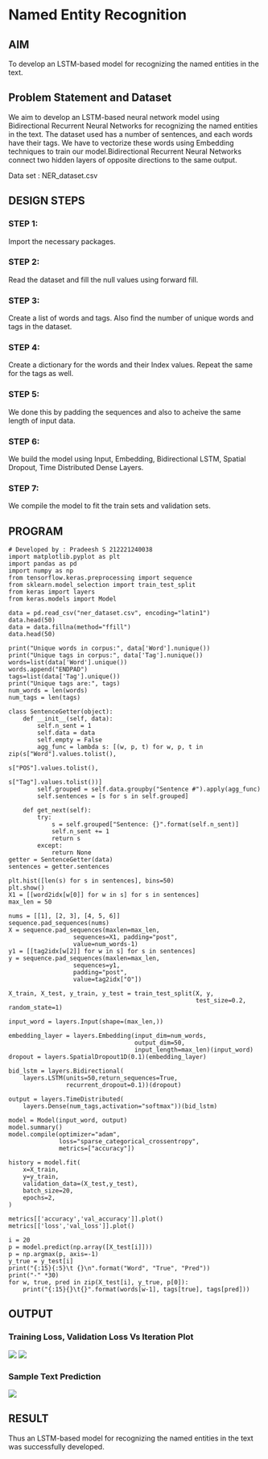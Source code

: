 # Named Entity Recognition

## AIM

To develop an LSTM-based model for recognizing the named entities in the text.

## Problem Statement and Dataset

We aim to develop an LSTM-based neural network model using Bidirectional Recurrent Neural Networks for recognizing the named entities in the text. The dataset used has a number of sentences, and each words have their tags. We have to vectorize these words using Embedding techniques to train our model.Bidirectional Recurrent Neural Networks connect two hidden layers of opposite directions to the same output.

Data set : NER_dataset.csv

## DESIGN STEPS

### STEP 1:

Import the necessary packages.

### STEP 2:

Read the dataset and fill the null values using forward fill.

### STEP 3:

Create a list of words and tags. Also find the number of unique words and tags in the dataset.

### STEP 4:

Create a dictionary for the words and their Index values. Repeat the same for the tags as well.

### STEP 5:

We done this by padding the sequences and also to acheive the same length of input data.

### STEP 6:

We build the model using Input, Embedding, Bidirectional LSTM, Spatial Dropout, Time Distributed Dense Layers.

### STEP 7:

We compile the model to fit the train sets and validation sets.

## PROGRAM

```
# Developed by : Pradeesh S 212221240038
import matplotlib.pyplot as plt
import pandas as pd
import numpy as np
from tensorflow.keras.preprocessing import sequence
from sklearn.model_selection import train_test_split
from keras import layers
from keras.models import Model

data = pd.read_csv("ner_dataset.csv", encoding="latin1")
data.head(50)
data = data.fillna(method="ffill")
data.head(50)

print("Unique words in corpus:", data['Word'].nunique())
print("Unique tags in corpus:", data['Tag'].nunique())
words=list(data['Word'].unique())
words.append("ENDPAD")
tags=list(data['Tag'].unique())
print("Unique tags are:", tags)
num_words = len(words)
num_tags = len(tags)

class SentenceGetter(object):
    def __init__(self, data):
        self.n_sent = 1
        self.data = data
        self.empty = False
        agg_func = lambda s: [(w, p, t) for w, p, t in zip(s["Word"].values.tolist(),
                                                           s["POS"].values.tolist(),
                                                           s["Tag"].values.tolist())]
        self.grouped = self.data.groupby("Sentence #").apply(agg_func)
        self.sentences = [s for s in self.grouped]

    def get_next(self):
        try:
            s = self.grouped["Sentence: {}".format(self.n_sent)]
            self.n_sent += 1
            return s
        except:
            return None
getter = SentenceGetter(data)
sentences = getter.sentences

plt.hist([len(s) for s in sentences], bins=50)
plt.show()
X1 = [[word2idx[w[0]] for w in s] for s in sentences]
max_len = 50

nums = [[1], [2, 3], [4, 5, 6]]
sequence.pad_sequences(nums)
X = sequence.pad_sequences(maxlen=max_len,
                  sequences=X1, padding="post",
                  value=num_words-1)
y1 = [[tag2idx[w[2]] for w in s] for s in sentences]
y = sequence.pad_sequences(maxlen=max_len,
                  sequences=y1,
                  padding="post",
                  value=tag2idx["O"])

X_train, X_test, y_train, y_test = train_test_split(X, y,
                                                    test_size=0.2, random_state=1)

input_word = layers.Input(shape=(max_len,))

embedding_layer = layers.Embedding(input_dim=num_words,
                                   output_dim=50,
                                   input_length=max_len)(input_word)
dropout = layers.SpatialDropout1D(0.1)(embedding_layer)

bid_lstm = layers.Bidirectional(
    layers.LSTM(units=50,return_sequences=True,
                recurrent_dropout=0.1))(dropout)

output = layers.TimeDistributed(
    layers.Dense(num_tags,activation="softmax"))(bid_lstm)

model = Model(input_word, output)
model.summary()
model.compile(optimizer="adam",
              loss="sparse_categorical_crossentropy",
              metrics=["accuracy"])

history = model.fit(
    x=X_train,
    y=y_train,
    validation_data=(X_test,y_test),
    batch_size=20,
    epochs=2,
)

metrics[['accuracy','val_accuracy']].plot()
metrics[['loss','val_loss']].plot()

i = 20
p = model.predict(np.array([X_test[i]]))
p = np.argmax(p, axis=-1)
y_true = y_test[i]
print("{:15}{:5}\t {}\n".format("Word", "True", "Pred"))
print("-" *30)
for w, true, pred in zip(X_test[i], y_true, p[0]):
    print("{:15}{}\t{}".format(words[w-1], tags[true], tags[pred]))

```

## OUTPUT

### Training Loss, Validation Loss Vs Iteration Plot

![](o1.png)
![](o2.png)

### Sample Text Prediction

![](o3.png)

## RESULT

Thus an LSTM-based model for recognizing the named entities in the text was successfully developed.
